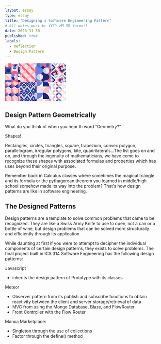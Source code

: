 ```yaml
---
layout: essay
type: essay
title: "Designing a Software Engineering Pattern"
# All dates must be YYYY-MM-DD format!
date: 2023-11-30
published: true 
labels:
  - Reflection
  - Design Pattern
---
```


<img width="200px" class="rounded float-start pe-4" src="../img/geometric-shapes.png" alt="">

## Design Pattern Geometrically

What do you think of when you hear th word "Geometry?"

Shapes!

Rectangles, circles, triangles, square, trapezium, convex polygon, parallelogram, irregular polygons, kite, quadrilaterals...The list goes on and on, and through the ingenuity of mathematicians, we have come to recognize these shapes with
associated formulas and properties which has uses beyond their original purpose.

Remember back in Calculus classes where sometimes the magical triangle and its formula or the pythagorean theorem you learned in middle/high school somehow made its way into the problem? That's how design patterns are like in software engineering.


## The Designed Patterns

Design patterns are a template to solve common problems that came to be recognized. They are like a Swiss Army Knife to use to open, not a can or a bottle of wine, but design problems that can be solved more structurally and efficiently through
its application.

While daunting at first if you were to attempt to decipher the individual components of certain design patterns, they exists to solve problems. The final project built in ICS 314 Software Engineering has the following design patterns:

Javascript
- inherits the design pattern of Prototype with its classes


Meteor
- Observer pattern from its publish and subscribe functions to obtain reactivity between the client and server storage/retrieval of data
- MVC from using the Mongo Database, Blaze, and FlowRouter
- Front Controller with the Flow Router


Manoa Marketplace:
- Singleton through the use of collections
- Factor through the define() method

